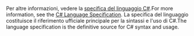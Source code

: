 <span data-ttu-id="74a2b-101">Per altre informazioni, vedere la [specifica del linguaggio C#](~/docs/csharp/language-reference/language-specification/index.md).</span><span class="sxs-lookup"><span data-stu-id="74a2b-101">For more information, see the [C# Language Specification](~/docs/csharp/language-reference/language-specification/index.md).</span></span> <span data-ttu-id="74a2b-102">La specifica del linguaggio costituisce il riferimento ufficiale principale per la sintassi e l'uso di C#.</span><span class="sxs-lookup"><span data-stu-id="74a2b-102">The language specification is the definitive source for C# syntax and usage.</span></span>

